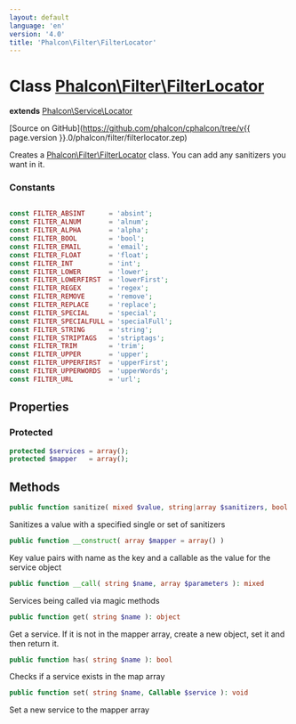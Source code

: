 ```yaml
---
layout: default
language: 'en'
version: '4.0'
title: 'Phalcon\Filter\FilterLocator'
---
```

# Class [Phalcon\Filter\FilterLocator](Phalcon_Filter_FilterLocator)

**extends** [Phalcon\Service\Locator](Phalcon_Service_Locator)

[Source on GitHub](https://github.com/phalcon/cphalcon/tree/v{{ page.version }}.0/phalcon/filter/filterlocator.zep)

Creates a [Phalcon\Filter\FilterLocator](Phalcon_Filter_FilterLocator) class. You can add any sanitizers you want in it.

### Constants
```php

const FILTER_ABSINT      = 'absint';
const FILTER_ALNUM       = 'alnum';
const FILTER_ALPHA       = 'alpha';
const FILTER_BOOL        = 'bool';
const FILTER_EMAIL       = 'email';
const FILTER_FLOAT       = 'float';
const FILTER_INT         = 'int';
const FILTER_LOWER       = 'lower';
const FILTER_LOWERFIRST  = 'lowerFirst';
const FILTER_REGEX       = 'regex';
const FILTER_REMOVE      = 'remove';
const FILTER_REPLACE     = 'replace';
const FILTER_SPECIAL     = 'special';
const FILTER_SPECIALFULL = 'specialFull';
const FILTER_STRING      = 'string';
const FILTER_STRIPTAGS   = 'striptags';
const FILTER_TRIM        = 'trim';
const FILTER_UPPER       = 'upper';
const FILTER_UPPERFIRST  = 'upperFirst';
const FILTER_UPPERWORDS  = 'upperWords';
const FILTER_URL         = 'url';
```

## Properties

### Protected
```php
protected $services = array();
protected $mapper   = array();
```

## Methods
```php
public function sanitize( mixed $value, string|array $sanitizers, bool $noRecursive = false ): mixed
```
Sanitizes a value with a specified single or set of sanitizers

```php
public function __construct( array $mapper = array() )
```
Key value pairs with name as the key and a callable as the value for the service object

```php
public function __call( string $name, array $parameters ): mixed 
```
Services being called via magic methods

```php
public function get( string $name ): object
```
Get a service. If it is not in the mapper array, create a new object, set it and then return it.

```php
public function has( string $name ): bool
```
Checks if a service exists in the map array

```php
public function set( string $name, Callable $service ): void
```
Set a new service to the mapper array